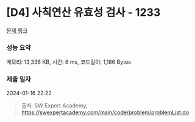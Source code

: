# [D4] 사칙연산 유효성 검사 - 1233 

[문제 링크](https://swexpertacademy.com/main/code/problem/problemDetail.do?contestProbId=AV141176AIwCFAYD) 

### 성능 요약

메모리: 13,336 KB, 시간: 6 ms, 코드길이: 1,186 Bytes

### 제출 일자

2024-01-16 22:22



> 출처: SW Expert Academy, https://swexpertacademy.com/main/code/problem/problemList.do